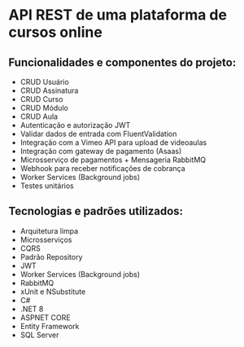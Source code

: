 # API REST de uma plataforma de cursos online

## Funcionalidades e componentes do projeto: 
- CRUD Usuário 
- CRUD Assinatura
- CRUD Curso 
- CRUD Módulo 
- CRUD Aula 
- Autenticação e autorização JWT
- Validar dados de entrada com FluentValidation 
- Integração com a Vimeo API para upload de videoaulas 
- Integração com gateway de pagamento (Asaas) 
- Microsserviço de pagamentos + Mensageria RabbitMQ
- Webhook para receber notificações de cobrança 
- Worker Services (Background jobs) 
- Testes unitários 

## Tecnologias e padrões utilizados: 
- Arquitetura limpa
- Microsserviços
- CQRS 
- Padrão Repository 
- JWT 
- Worker Services (Background jobs)
- RabbitMQ
- xUnit e NSubstitute
- C# 
- .NET 8 
- ASPNET CORE 
- Entity Framework 
- SQL Server 
